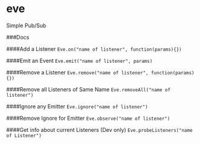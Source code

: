 # eve
Simple Pub/Sub


###Docs

####Add a Listener
`Eve.on("name of listener", function(params){})`

####Emit an Event
`Eve.emit("name of listener", params)`

####Remove a Listener
`Eve.remove("name of listener", function(params){})`

####Remove all Listeners of Same Name
`Eve.removeAll("name of listener")`

####Ignore any Emitter
`Eve.ignore("name of listener")`

####Remove Ignore for Emitter
`Eve.observe("name of listener")`

####Get info about current Listeners (Dev only)
`Eve.probeListeners("name of Listener")`

